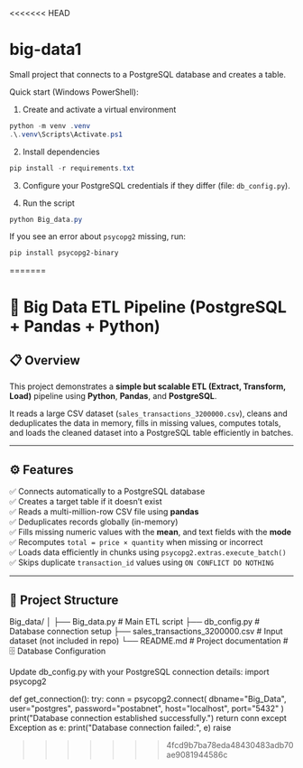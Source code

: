 <<<<<<< HEAD
# big-data1

Small project that connects to a PostgreSQL database and creates a table.

Quick start (Windows PowerShell):

1. Create and activate a virtual environment

```powershell
python -m venv .venv
.\.venv\Scripts\Activate.ps1
```

2. Install dependencies

```powershell
pip install -r requirements.txt
```

3. Configure your PostgreSQL credentials if they differ (file: `db_config.py`).

4. Run the script

```powershell
python Big_data.py
```

If you see an error about `psycopg2` missing, run:

```powershell
pip install psycopg2-binary
```
=======
# 🧠 Big Data ETL Pipeline (PostgreSQL + Pandas + Python)

## 📋 Overview
This project demonstrates a **simple but scalable ETL (Extract, Transform, Load)** pipeline using **Python**, **Pandas**, and **PostgreSQL**.

It reads a large CSV dataset (`sales_transactions_3200000.csv`), cleans and deduplicates the data in memory, fills in missing values, computes totals, and loads the cleaned dataset into a PostgreSQL table efficiently in batches.

---

## ⚙️ Features
✅ Connects automatically to a PostgreSQL database  
✅ Creates a target table if it doesn’t exist  
✅ Reads a multi-million-row CSV file using **pandas**  
✅ Deduplicates records globally (in-memory)  
✅ Fills missing numeric values with the **mean**, and text fields with the **mode**  
✅ Recomputes `total = price × quantity` when missing or incorrect  
✅ Loads data efficiently in chunks using `psycopg2.extras.execute_batch()`  
✅ Skips duplicate `transaction_id` values using `ON CONFLICT DO NOTHING`

---

## 📁 Project Structure
Big_data/
│
├── Big_data.py # Main ETL script
├── db_config.py # Database connection setup
├── sales_transactions_3200000.csv # Input dataset (not included in repo)
└── README.md # Project documentation
#🗄️ Database Configuration

Update db_config.py with your PostgreSQL connection details:
import psycopg2

def get_connection():
    try:
        conn = psycopg2.connect(
            dbname="Big_Data",
            user="postgres",
            password="postabnet",
            host="localhost",
            port="5432"
        )
        print("Database connection established successfully.")
        return conn
    except Exception as e:
        print("Database connection failed:", e)
        raise
>>>>>>> 4fcd9b7ba78eda48430483adb70ae9081944586c
